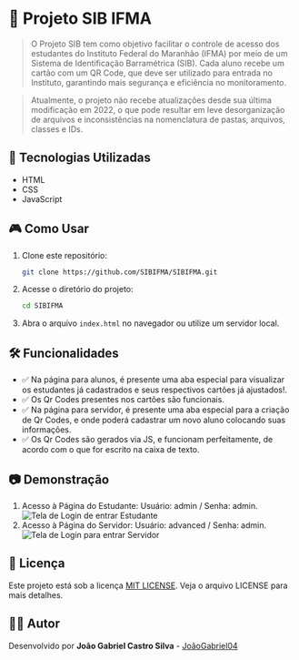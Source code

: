 # 📌 Projeto SIB IFMA

> O Projeto SIB tem como objetivo facilitar o controle de acesso dos estudantes do Instituto Federal do Maranhão (IFMA) por meio de um Sistema de Identificação Barramétrica (SIB). Cada aluno recebe um cartão com um QR Code, que deve ser utilizado para entrada no Instituto, garantindo mais segurança e eficiência no monitoramento.

> Atualmente, o projeto não recebe atualizações desde sua última modificação em 2022, o que pode resultar em leve desorganização de arquivos e inconsistências na nomenclatura de pastas, arquivos, classes e IDs.

## 🚀 Tecnologias Utilizadas

- HTML
- CSS
- JavaScript

## 🎮 Como Usar

1. Clone este repositório:
   ```sh
   git clone https://github.com/SIBIFMA/SIBIFMA.git
   ```
2. Acesse o diretório do projeto:
   ```sh
   cd SIBIFMA
   ```
3. Abra o arquivo `index.html` no navegador ou utilize um servidor local.

## 🛠 Funcionalidades

- ✅ Na página para alunos, é presente uma aba especial para visualizar os estudantes já cadastrados e seus respectivos cartões já ajustados!.
- ✅ Os Qr Codes presentes nos cartões são funcionais.
- ✅ Na página para servidor, é presente uma aba especial para a criação de Qr Codes, e onde poderá cadastrar um novo aluno colocando suas informações.
- ✅ Os Qr Codes são gerados via JS, e funcionam perfeitamente, de acordo com o que for escrito na caixa de texto.

## 📷 Demonstração

1. Acesso à Página do Estudante: Usuário: admin / Senha: admin.
![Tela de Login de entrar Estudante]("./screenshots/tela-login-estudante.png")
2. Acesso à Página do Servidor: Usuário: advanced / Senha: admin.
![Tela de Login para entrar Servidor]("./screenshots/tela-login-servidor.png")

## 📄 Licença

Este projeto está sob a licença [MIT LICENSE]("./license.txt"). Veja o arquivo LICENSE para mais detalhes.

## 👨‍💻 Autor

Desenvolvido por **João Gabriel Castro Silva** - [JoãoGabriel04](https://github.com/JoaoGabriel04)

